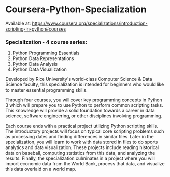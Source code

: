# Coursera-Python-Specialization
Available at: https://www.coursera.org/specializations/introduction-scripting-in-python#courses

### Specialization - 4 course series:
  1. Python Programming Essentials
  2. Python Data Representations
  3. Python Data Analysis
  4. Python Data Visualization
  
Developed by Rice University's world-class Computer Science & Data Science faculty, this specialization is intended for beginners who would like to master essential programming skills.

Through four courses, you will cover key programming concepts in Python 3 which will prepare you to use Python to perform common scripting tasks. This knowledge will provide a solid foundation towards a career in data science, software engineering, or other disciplines involving programming.

Each course ends with a practical project utilizing Python scripting skills. The introductory projects will focus on typical core scripting problems such as processing dates and finding differences in similar files. Later in the specialization, you will learn to work with data stored in files to do sports analytics and data visualization. These projects include reading historical data on baseball, computing statistics from this data, and analyzing the results. Finally, the specialization culminates in a project where you will import economic data from the World Bank, process that data, and visualize this data overlaid on a world map.
